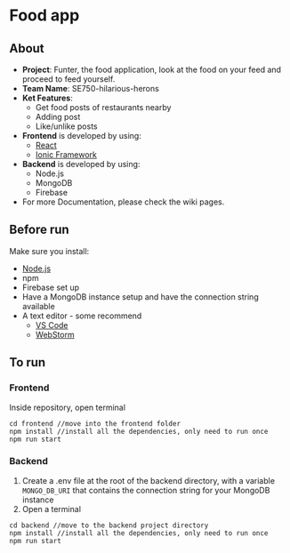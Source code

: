 # Food app

## About
* **Project**: Funter, the food application, look at the food on your feed and proceed to feed yourself. 
* **Team Name**: SE750-hilarious-herons
* **Ket Features**:
   * Get food posts of restaurants nearby 
   * Adding post
   * Like/unlike posts
* **Frontend** is developed by using:
   * [React](https://reactjs.org/)
   * [Ionic Framework](https://ionicframework.com/)
* **Backend** is developed by using: 
   *  Node.js
   *  MongoDB
   *  Firebase
*  For more Documentation, please check the wiki pages.
## Before run
Make sure you install:
* [Node.js](https://nodejs.org/en/)
* npm
* Firebase set up
* Have a MongoDB instance setup and have the connection string available
* A text editor - some recommend
   - [VS Code](https://code.visualstudio.com/)
   - [WebStorm](https://www.jetbrains.com/webstorm/)

## To run
### Frontend
Inside repository, open terminal
```In the terminal command line
cd frontend //move into the frontend folder
npm install //install all the dependencies, only need to run once
npm run start 
```
### Backend
1. Create a .env file at the root of the backend directory, with a variable `MONGO_DB_URI` that contains the connection string for your MongoDB instance
2. Open a terminal 
```In the terminal command line
cd backend //move to the backend project directory
npm install //install all the dependencies, only need to run once
npm run start 
```

